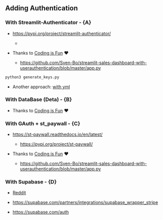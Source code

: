 ## Adding Authentication


### With Streamlit-Authenticator - {A}

* <https://pypi.org/project/streamlit-authenticator/>
    * <pip install streamlit-authenticator>

* Thanks to [Coding is Fun](https://www.youtube.com/watch?v=JoFGrSRj4X4) ❤️
    * <https://github.com/Sven-Bo/streamlit-sales-dashboard-with-userauthentication/blob/master/app.py>

```sh
python3 generate_keys.py
```

* Another approach: [with yml](https://blog.streamlit.io/streamlit-authenticator-part-1-adding-an-authentication-component-to-your-app/)

### With DataBase (Deta) - {B}

* Thanks to [Coding is Fun](https://www.youtube.com/watch?v=eCbH2nPL9sU) ❤️

### With GAuth + st_paywall - {C}

* <https://st-paywall.readthedocs.io/en/latest/>
    * <https://pypi.org/project/st-paywall/>

* Thanks to [Coding is Fun](https://www.youtube.com/watch?v=SR_4xM3KZpI) ❤️
    * <https://github.com/Sven-Bo/streamlit-sales-dashboard-with-userauthentication/blob/master/app.py>


### With Supabase - {D}

* [Reddit](https://www.reddit.com/r/Supabase/comments/18o1rv0/supercharge_your_streamlit_apps_with_the_supabase/)

* https://supabase.com/partners/integrations/supabase_wrapper_stripe
* https://supabase.com/auth